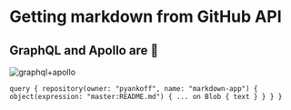 # Getting markdown from GitHub API

## GraphQL and Apollo are 💯
![graphql+apollo](https://jslancer.com/wp-content/uploads/2017/08/GraphQL-Apollo.jpg)

`
query {
    repository(owner: "pyankoff", name: "markdown-app") {
      object(expression: "master:README.md") {
        ... on Blob {
          text
        }
      }
    }
  }
`
